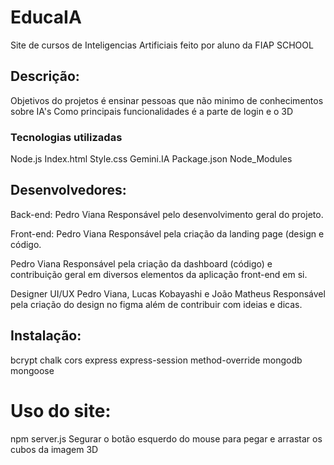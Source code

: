 # EducaIA
Site de cursos de Inteligencias Artificiais feito por aluno da FIAP SCHOOL

## Descrição:
Objetivos do projetos é ensinar pessoas que não minimo de conhecimentos sobre IA's
Como principais funcionalidades é a parte de login e o 3D
### Tecnologias utilizadas
Node.js
Index.html
Style.css
Gemini.IA 
Package.json
Node_Modules

## Desenvolvedores:
Back-end:
Pedro Viana
Responsável pelo desenvolvimento geral do projeto.

Front-end:
Pedro Viana
Responsável pela criação da landing page (design e código.

Pedro Viana
Responsável pela criação da dashboard (código) e contribuição geral em diversos elementos da aplicação front-end em si.

Designer UI/UX
Pedro Viana, Lucas Kobayashi e João Matheus
Responsável pela criação do design no figma além de contribuir com ideias e dicas.

## Instalação:
bcrypt
chalk
cors
express
express-session
method-override
mongodb
mongoose

# Uso do site:
npm server.js
Segurar o botão esquerdo do mouse para pegar e arrastar os cubos da imagem 3D
